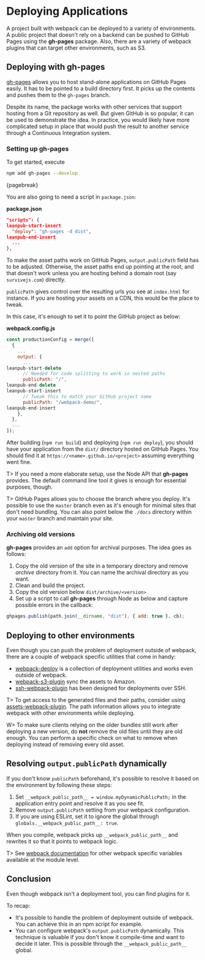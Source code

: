 # Deploying Applications

A project built with webpack can be deployed to a variety of environments. A public project that doesn't rely on a backend can be pushed to GitHub Pages using the **gh-pages** package. Also, there are a variety of webpack plugins that can target other environments, such as S3.

## Deploying with **gh-pages**

[gh-pages](https://www.npmjs.com/package/gh-pages) allows you to host stand-alone applications on GitHub Pages easily. It has to be pointed to a build directory first. It picks up the contents and pushes them to the `gh-pages` branch.

Despite its name, the package works with other services that support hosting from a Git repository as well. But given GitHub is so popular, it can be used to demonstrate the idea. In practice, you would likely have more complicated setup in place that would push the result to another service through a Continuous Integration system.

### Setting up **gh-pages**

To get started, execute

```bash
npm add gh-pages --develop
```

{pagebreak}

You are also going to need a script in `package.json`:

**package.json**

```json
"scripts": {
leanpub-start-insert
  "deploy": "gh-pages -d dist",
leanpub-end-insert
  ...
},
```

To make the asset paths work on GitHub Pages, `output.publicPath` field has to be adjusted. Otherwise, the asset paths end up pointing at the root, and that doesn't work unless you are hosting behind a domain root (say `survivejs.com`) directly.

`publicPath` gives control over the resulting urls you see at `index.html` for instance. If you are hosting your assets on a CDN, this would be the place to tweak.

In this case, it's enough to set it to point the GitHub project as below:

**webpack.config.js**

```javascript
const productionConfig = merge([
  {
    ...
    output: {
      ...
leanpub-start-delete
      // Needed for code splitting to work in nested paths
      publicPath: "/",
leanpub-end-delete
leanpub-start-insert
      // Tweak this to match your GitHub project name
      publicPath: "/webpack-demo/",
leanpub-end-insert
    },
  },
  ...
]);
```

After building (`npm run build`) and deploying (`npm run deploy`), you should have your application from the `dist/` directory hosted on GitHub Pages. You should find it at `https://<name>.github.io/<project>` assuming everything went fine.

T> If you need a more elaborate setup, use the Node API that **gh-pages** provides. The default command line tool it gives is enough for essential purposes, though.

T> GitHub Pages allows you to choose the branch where you deploy. It's possible to use the `master` branch even as it's enough for minimal sites that don't need bundling. You can also point below the `./docs` directory within your `master` branch and maintain your site.

### Archiving old versions

**gh-pages** provides an `add` option for archival purposes. The idea goes as follows:

1. Copy the old version of the site in a temporary directory and remove _archive_ directory from it. You can name the archival directory as you want.
2. Clean and build the project.
3. Copy the old version below `dist/archive/<version>`
4. Set up a script to call **gh-pages** through Node as below and capture possible errors in the callback:

```javascript
ghpages.publish(path.join(__dirname, "dist"), { add: true }, cb);
```

## Deploying to other environments

Even though you can push the problem of deployment outside of webpack, there are a couple of webpack specific utilities that come in handy:

- [webpack-deploy](https://www.npmjs.com/package/webpack-deploy) is a collection of deployment utilities and works even outside of webpack.
- [webpack-s3-plugin](https://www.npmjs.com/package/webpack-s3-plugin) sync the assets to Amazon.
- [ssh-webpack-plugin](https://www.npmjs.com/package/ssh-webpack-plugin) has been designed for deployments over SSH.

T> To get access to the generated files and their paths, consider using [assets-webpack-plugin](https://www.npmjs.com/package/assets-webpack-plugin). The path information allows you to integrate webpack with other environments while deploying.

W> To make sure clients relying on the older bundles still work after deploying a new version, do **not** remove the old files until they are old enough. You can perform a specific check on what to remove when deploying instead of removing every old asset.

## Resolving `output.publicPath` dynamically

If you don't know `publicPath` beforehand, it's possible to resolve it based on the environment by following these steps:

1. Set `__webpack_public_path__ = window.myDynamicPublicPath;` in the application entry point and resolve it as you see fit.
2. Remove `output.publicPath` setting from your webpack configuration.
3. If you are using ESLint, set it to ignore the global through `globals.__webpack_public_path__: true`.

When you compile, webpack picks up `__webpack_public_path__` and rewrites it so that it points to webpack logic.

T> See [webpack documentation](https://webpack.js.org/api/module-variables/) for other webpack specific variables available at the module level.

## Conclusion

Even though webpack isn't a deployment tool, you can find plugins for it.

To recap:

- It's possible to handle the problem of deployment outside of webpack. You can achieve this in an npm script for example.
- You can configure webpack's `output.publicPath` dynamically. This technique is valuable if you don't know it compile-time and want to decide it later. This is possible through the `__webpack_public_path__` global.
